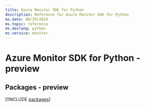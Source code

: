 ```yaml
---
title: Azure Monitor SDK for Python
description: Reference for Azure Monitor SDK for Python
ms.date: 08/29/2024
ms.topic: reference
ms.devlang: python
ms.service: monitor
---
```

# Azure Monitor SDK for Python - preview
## Packages - preview
[!INCLUDE [packages](monitor-index.md)]